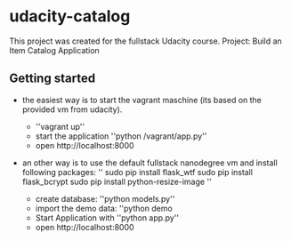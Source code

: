 # udacity-catalog

This project was created for the fullstack Udacity course.
Project: Build an Item Catalog Application

## Getting started

* the easiest way is to start the vagrant maschine (its based on the provided vm from udacity).
  * ''vagrant up''
  * start the application ''python /vagrant/app.py''
  *  open http://localhost:8000

* an other way is to use the default fullstack nanodegree vm and install following packages:
''
sudo pip install flask_wtf
sudo pip install flask_bcrypt
sudo pip install python-resize-image
''
  * create database: ''python models.py''
  * import the demo data: ''python demo
  * Start Application with ''python app.py''
  * open http://localhost:8000



